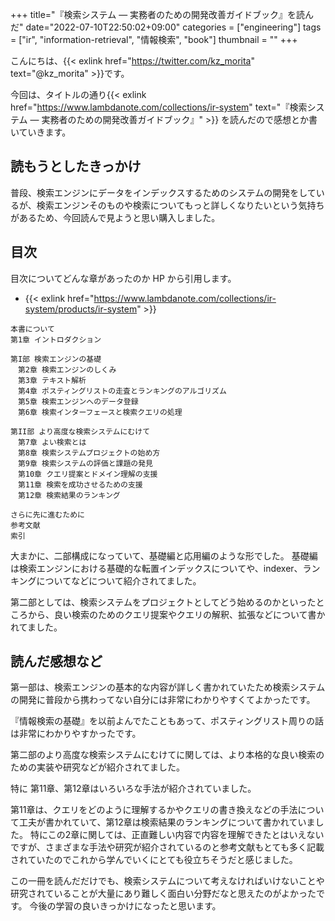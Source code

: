 +++
title="『検索システム ― 実務者のための開発改善ガイドブック』を読んだ"
date="2022-07-10T22:50:02+09:00"
categories = ["engineering"]
tags = ["ir", "information-retrieval", "情報検索", "book"]
thumbnail = ""
+++

こんにちは、{{< exlink href="https://twitter.com/kz_morita" text="@kz_morita" >}}です。

今回は、タイトルの通り{{< exlink href="https://www.lambdanote.com/collections/ir-system" text="『検索システム ― 実務者のための開発改善ガイドブック』" >}} を読んだので感想とか書いていきます。

## 読もうとしたきっかけ

普段、検索エンジンにデータをインデックスするためのシステムの開発をしているが、検索エンジンそのものや検索についてもっと詳しくなりたいという気持ちがあるため、今回読んで見ようと思い購入しました。

## 目次

目次についてどんな章があったのか HP から引用します。

- {{< exlink href="https://www.lambdanote.com/collections/ir-system/products/ir-system" >}} 

```
本書について
第1章 イントロダクション

第I部 検索エンジンの基礎
　第2章 検索エンジンのしくみ
　第3章 テキスト解析
　第4章 ポスティングリストの走査とランキングのアルゴリズム
　第5章 検索エンジンへのデータ登録
　第6章 検索インターフェースと検索クエリの処理

第II部 より高度な検索システムにむけて
　第7章 よい検索とは
　第8章 検索システムプロジェクトの始め方
　第9章 検索システムの評価と課題の発見
　第10章 クエリ提案とドメイン理解の支援
　第11章 検索を成功させるための支援
　第12章 検索結果のランキング

さらに先に進むために
参考文献
索引
```

大まかに、二部構成になっていて、基礎編と応用編のような形でした。
基礎編は検索エンジンにおける基礎的な転置インデックスについてや、indexer、ランキングについてなどについて紹介されてました。

第二部としては、検索システムをプロジェクトとしてどう始めるのかといったところから、良い検索のためのクエリ提案やクエリの解釈、拡張などについて書かれてました。

## 読んだ感想など

第一部は、検索エンジンの基本的な内容が詳しく書かれていたため検索システムの開発に普段から携わってない自分には非常にわかりやすくてよかったです。

『情報検索の基礎』を以前よんでたこともあって、ポスティングリスト周りの話は非常にわかりやすかったです。


第二部のより高度な検索システムにむけてに関しては、より本格的な良い検索のための実装や研究などが紹介されてました。

特に 第11章、第12章はいろいろな手法が紹介されていました。

第11章は、クエリをどのように理解するかやクエリの書き換えなどの手法について工夫が書かれていて、第12章は検索結果のランキングについて書かれていました。
特にこの2章に関しては、正直難しい内容で内容を理解できたとはいえないですが、さまざまな手法や研究が紹介されているのと参考文献もとても多く記載されていたのでこれから学んでいくにとても役立ちそうだと感じました。

この一冊を読んだだけでも、検索システムについて考えなければいけないことや研究されていることが大量にあり難しく面白い分野だなと思えたのがよかったです。
今後の学習の良いきっかけになったと思います。



